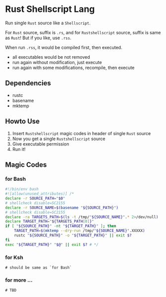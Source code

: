 # Rust Shellscript Lang

Run single `Rust` source like a `Shellscript`.

For `Rust` source, suffix is `.rs`, and for `Rustshellscript` source, suffix is same as `Rust`! But if you like, use `.rss`.

When run `.rss`, it would be compiled first, then executed.

- all executables would be not removed
- run again without modification, just execute
- run again with some modifications, recompile, then execute

## Dependencies

- rustc
- basename
- mktemp

## Howto Use

1. Insert `Rustshellscript` magic codes in header of single `Rust` source
2. Now you get a single `Rustshellscript` source
3. Give executable permission
4. Run it!

## Magic Codes

### for Bash

```bash
#!/bin/env bash
#![allow(unused_attributes)] /*
declare -r SOURCE_PATH="$0"
# shellcheck disable=SC2155
declare -r SOURCE_NAME=$(basename "${SOURCE_PATH}")
# shellcheck disable=SC2155
declare -ra TARGETS_PATH=$(ls -t /tmp/"${SOURCE_NAME}".* 2>/dev/null)
declare TARGET_PATH="${TARGETS_PATH[0]}"
if [ "${SOURCE_PATH}" -nt "${TARGET_PATH}" ]; then
    TARGET_PATH=$(mktemp --dry-run /tmp/"${SOURCE_NAME}".XXXXX)
    rustc "${SOURCE_PATH}" -o "${TARGET_PATH}" || exit $?
fi
exec "${TARGET_PATH}" "$@" || exit $? # */
```

### for Ksh

```ksh
# should be same as `for Bash`
```

### for more ...

```shell
# TBD
```
